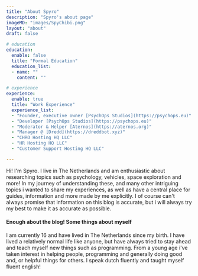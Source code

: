 ```yaml
---
title: "About Spyro"
description: "Spyro's about page"
imageMD: "images/SpyChibi.png"
layout: "about"
draft: false

# education
education:
  enable: false
  title: "Formal Education"
  education_list:
  - name: ""
    content: ""

# experience
experience:
  enable: true
  title: "Work Experience"
  experience_list:
  - "Founder, executive owner [PsychOps Studios](https://psychops.eu)"
  - "Developer [PsychOps Studios](https://psychops.eu)"
  - "Moderator & Helper [Aternos](https://aternos.org)"
  - "Manager @ [Dredd](https://dreddbot.xyz)"
  - "CHRO Hosting HQ LLC"
  - "HR Hosting HQ LLC"
  - "Customer Support Hosting HQ LLC"

---
```


Hi! I'm Spyro. I live in The Netherlands and am enthusiastic about researching topics such as psychology, vehicles, space exploration and more! In my journey of understanding these, and many other intriguing topics i wanted to share my experiences, as well as have a central place for guides, information and more made by me explicitly. I of course can't always promise that information on this blog is accurate, but i will always try my best to make it as accurate as possible.

#### Enough about the blog! Some things about myself
I am currently 16 and have lived in The Netherlands since my birth. I have lived a relatively normal life like anyone, but have always tried to stay ahead and teach myself new things such as programming. From a young age i've taken interest in helping people, programming and generally doing good and, or helpful things for others. I speak dutch fluently and taught myself fluent english! 
